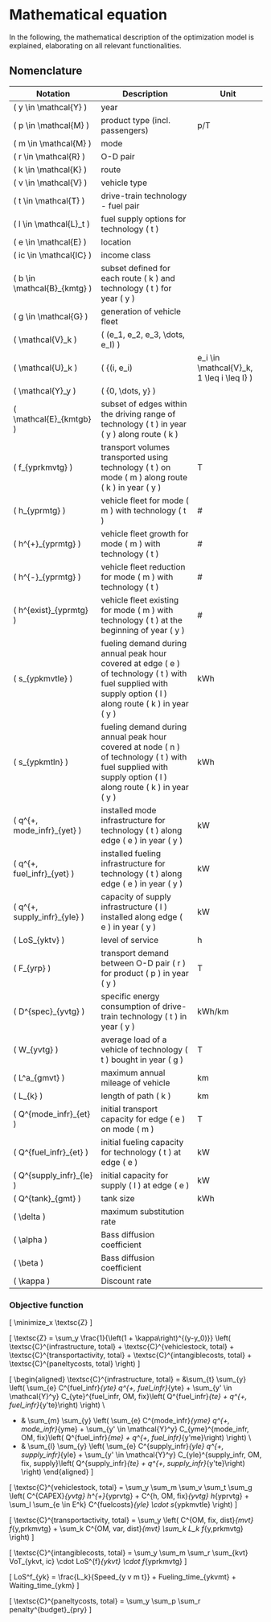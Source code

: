 # Mathematical equation

In the following, the mathematical description of the optimization model is explained, elaborating on all relevant functionalities.

## Nomenclature

| Notation                    | Description                                                                                                              | Unit   |
|-----------------------------|--------------------------------------------------------------------------------------------------------------------------|--------|
| \( y \in \mathcal{Y} \)     | year                                                                                                                     |        |
| \( p \in \mathcal{M} \)     | product type (incl. passengers)                                                                                          | p/T    |
| \( m \in \mathcal{M} \)     | mode                                                                                                                     |        |
| \( r \in \mathcal{R} \)     | O-D pair                                                                                                                 |        |
| \( k \in \mathcal{K} \)     | route                                                                                                                    |        |
| \( v \in \mathcal{V} \)     | vehicle type                                                                                                             |        |
| \( t \in \mathcal{T} \)     | drive-train technology - fuel pair                                                                                       |        |
| \( l \in \mathcal{L}_t \)   | fuel supply options for technology \( t \)                                                                              |        |
| \( e \in \mathcal{E} \)     | location                                                                                                                 |        |
| \( ic \in \mathcal{IC} \)   | income class                                                                                                             |        |
| \( b \in \mathcal{B}_{kmtg} \) | subset defined for each route \( k \) and technology \( t \) for year \( y \)                                          |        |
| \( g \in \mathcal{G} \)     | generation of vehicle fleet                                                                                              |        |
| \( \mathcal{V}_k \)          | \( (e_1, e_2, e_3, \dots, e_I) \)                                                                                       |        |
| \( \mathcal{U}_k \)          | \( \{(i, e_i) | e_i \in \mathcal{V}_k, 1 \leq i \leq I\} \)                                                             |        |
| \( \mathcal{Y}_y \)          | \( \{0, \dots, y\} \)                                                                                                    |        |
| \( \mathcal{E}_{kmtgb} \)    | subset of edges within the driving range of technology \( t \) in year \( y \) along route \( k \)                        |        |
| \( f_{yprkmvtg} \)           | transport volumes transported using technology \( t \) on mode \( m \) along route \( k \) in year \( y \)               | T      |
| \( h_{yprmtg} \)             | vehicle fleet for mode \( m \) with technology \( t \)                                                                    | \#     |
| \( h^{+}_{yprmtg} \)         | vehicle fleet growth for mode \( m \) with technology \( t \)                                                             | \#     |
| \( h^{-}_{yprmtg} \)         | vehicle fleet reduction for mode \( m \) with technology \( t \)                                                          | \#     |
| \( h^{exist}_{yprmtg} \)     | vehicle fleet existing for mode \( m \) with technology \( t \) at the beginning of year \( y \)                           | \#     |
| \( s_{ypkmvtle} \)           | fueling demand during annual peak hour covered at edge \( e \) of technology \( t \) with fuel supplied with supply option \( l \) along route \( k \) in year \( y \) | kWh    |
| \( s_{ypkmtln} \)            | fueling demand during annual peak hour covered at node \( n \) of technology \( t \) with fuel supplied with supply option \( l \) along route \( k \) in year \( y \)   | kWh    |
| \( q^{+, mode\_infr}_{yet} \)   | installed mode infrastructure for technology \( t \) along edge \( e \) in year \( y \)                                  | kW     |
| \( q^{+, fuel\_infr}_{yet} \)   | installed fueling infrastructure for technology \( t \) along edge \( e \) in year \( y \)                                | kW     |
| \( q^{+, supply\_infr}_{yle} \) | capacity of supply infrastructure \( l \) installed along edge \( e \) in year \( y \)                                    | kW     |
| \( LoS_{yktv} \)              | level of service                                                                                                         | h      |
| \( F_{yrp} \)                 | transport demand between O-D pair \( r \) for product \( p \) in year \( y \)                                            | T      |
| \( D^{spec}_{yvtg} \)         | specific energy consumption of drive-train technology \( t \) in year \( y \)                                            | kWh/km |
| \( W_{yvtg} \)                | average load of a vehicle of technology \( t \) bought in year \( g \)                                                   | T      |
| \( L^a_{gmvt} \)              | maximum annual mileage of vehicle                                                                                        | km     |
| \( L_{k} \)                   | length of path \( k \)                                                                                                   | km     |
| \( Q^{mode\_infr}_{et} \)     | initial transport capacity for edge \( e \) on mode \( m \)                                                              | T      |
| \( Q^{fuel\_infr}_{et} \)     | initial fueling capacity for technology \( t \) at edge \( e \)                                                          | kW     |
| \( Q^{supply\_infr}_{le} \)   | initial capacity for supply \( l \) at edge \( e \)                                                                       | kW     |
| \( Q^{tank}_{gmt} \)           | tank size                                                                                                                | kWh    |
| \( \delta \)                  | maximum substitution rate                                                                                                |        |
| \( \alpha \)                  | Bass diffusion coefficient                                                                                              |        |
| \( \beta \)                   | Bass diffusion coefficient                                                                                              |        |
| \( \kappa \)                  | Discount rate                                                                                                           |        |


### Objective function

\[
\minimize_x \textsc{Z}
\]

\[
\textsc{Z} =  \sum_y \frac{1}{\left(1 + \kappa\right)^{(y-y_0)}} \left( \textsc{C}^{infrastructure, total} + \textsc{C}^{vehiclestock, total} + \textsc{C}^{transportactivity, total} + \textsc{C}^{intangiblecosts, total} + \textsc{C}^{paneltycosts, total} \right)
\]

\[
\begin{aligned}
\textsc{C}^{infrastructure, total} = &\sum_{t} \sum_{y} \left( \sum_{e} C^{fuel\_infr}_{yte} q^{+, fuel\_infr}_{yte} + \sum_{y' \in \mathcal{Y}^y} C_{yte}^{fuel\_infr, OM, fix}\left( Q^{fuel\_infr}_{te} + q^{+, fuel\_infr}_{y'te}\right) \right) \\
+ & \sum_{m} \sum_{y} \left( \sum_{e} C^{mode\_infr}_{yme} q^{+, mode\_infr}_{yme} + \sum_{y' \in \mathcal{Y}^y} C_{yme}^{mode\_infr, OM, fix}\left( Q^{fuel\_infr}_{me} + q^{+, fuel\_infr}_{y'me}\right) \right) \\
+ & \sum_{l} \sum_{y} \left( \sum_{e} C^{supply\_infr}_{yle} q^{+, supply\_infr}_{yle} + \sum_{y' \in \mathcal{Y}^y} C_{yle}^{supply\_infr, OM, fix, supply}\left( Q^{supply\_infr}_{te} + q^{+, supply\_infr}_{y'te}\right) \right)
\end{aligned}
\]

\[
\textsc{C}^{vehiclestock, total} = \sum_y \sum_m \sum_v \sum_t \sum_g \left( C^{CAPEX}_{yvtg} h^{+}_{yprvtg} + C^{h, OM, fix}_{yvtg} h_{yprvtg} + \sum_l \sum_{e \in E^k} C^{fuelcosts}_{yle} \cdot s_{ypkmvtle} \right)
\]

\[
\textsc{C}^{transportactivity, total} = \sum_y \left( C^{OM, fix, dist}_{mvt} f_{y,prkmvtg} + \sum_k C^{OM, var, dist}_{mvt} \sum_k L_k f_{y,prkmvtg} \right)
\]

\[
\textsc{C}^{intangiblecosts, total} = \sum_y \sum_m \sum_r \sum_{kvt} VoT_{ykvt, ic} \cdot LoS^{f}_{ykvt} \cdot f_{yprkmvtg} 
\]

\[
LoS^f_{yk} = \frac{L_k}{Speed_{y v m t}} + Fueling\_time_{ykvmt} + Waiting\_time_{ykm}
\]

\[
\textsc{C}^{paneltycosts, total} = \sum_y \sum_p \sum_r penalty^{budget}_{pry} 
\]
